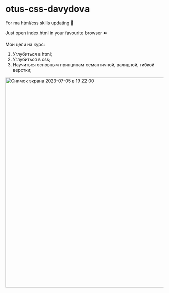 # otus-css-davydova

For ma html/css skills updating 🤫

Just open index.html in your favourite browser ⬅️

Мои цели на курс:

1. Углубиться в html;
2. Углубиться в css;
3. Научиться основным принципам семантичной, валидной, гибкой верстки;

<img width="669" alt="Снимок экрана 2023-07-05 в 19 22 00" src="https://github.com/davydovaInteractivated/otus-css-davydova/assets/113861326/8fb95264-b2a0-46bf-a1b6-4c959b7d801d">
